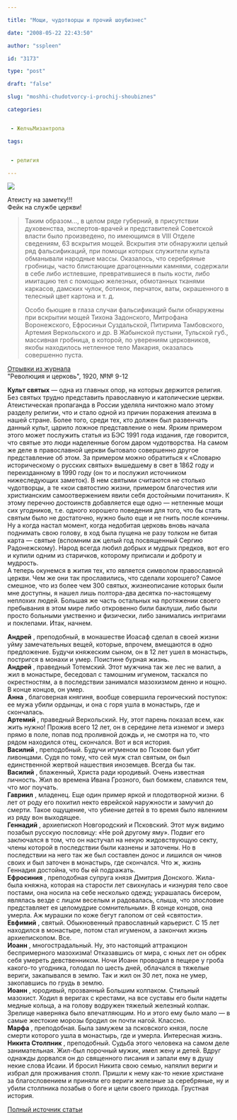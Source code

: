 ```yaml
---

title: "Мощи, чудотворцы и прочий шоубизнес"

date: "2008-05-22 22:43:50"

author: "sspleen"

id: "3173"

type: "post"

draft: "false"

slug: "moshhi-chudotvorcy-i-prochij-shoubiznes"

categories:


 - ЖелчьМизантропа

tags:


 - религия

---
```

[![](/uploads/2012/06/54281.jpg)](/2008/05/moshhi-chudotvorcy-i-prochij-shoubiznes/attachment/54281/)  
  
Атеисту на заметку!!!  
Фейк на службе церкви!  

> Таким образом..., в целом ряде губерний, в присутствии духовенства, экспертов-врачей и представителей Советской власти было произведено, по имеющимся в VIII Отделе сведениям, 63 вскрытия мощей. Вскрытия эти обнаружили целый ряд фальсификаций, при помощи которых служители культа обманывали народные массы. Оказалось, что серебряные гробницы, часто блистающие драгоценными камнями, содержали в себе либо истлевшие, превратившиеся в пыль кости, либо имитацию тел с помощью железных, обмотанных тканями каркасов, дамских чулок, ботинок, перчаток, ваты, окрашенного в телесный цвет картона и т. д.  
>   
> Особо бьющие в глаза случаи фальсификаций были обнаружены при вскрытии мощей Тихона Задонского, Митрофана Воронежского, Ефросиньи Суздальской, Питирима Тамбовского, Артемия Веркольского и др. В Жабынской пустыни, Тульской губ., массивная гробница, в которой, по уверениям церковников, якобы находилось нетленное тело Макария, оказалась совершенно пуста.

  
[Отрывки из журнала](http://www.skeptik.net/miracles/relic.htm)  
"Революция и церковь", 1920, №№ 9-12  
  
**Культ святых** — одна из главных опор, на которых держится религия. Без святых трудно представить православную и католические церкви. Атеистическая пропаганда в России уделяла ничтожно мало этому разделу религии, что и стало одной из причин поражения атеизма в нашей стране. Более того, среди тех, кто должен был развенчать данный культ, царило ложное представление о нем. Ярким примером этого может послужить статья из БЭС 1991 года издания, где говорится, что святые это люди наделенные богом даром чудотворства. На самом же деле в православной церкви бытовало совершенно другое представление об этом. За примером можно обратиться к «Словарю историческому о русских святых» вышедшему в свет в 1862 году и переизданному в 1990 году (он то и послужил источником нижеследующих заметок). В нем святыми считаются не столько чудотворцы, а те «кои святостию жизни, примером благочестия или христианским самоотвержением явили себя достойными почитания». К этому перечню достоинств добавляется еще одно — нетленные мощи сих угодников, т.е. одного хорошего поведения для того, что бы стать святым было не достаточно, нужно было еще и не гнить после кончины.  
Ну а когда настал момент, когда недобитая церковь вновь начала поднимать свою голову, в ход была пущена не разу толком не битая карта — святые (вспомним аж целый год посвященный Сергию Радонежскому). Народ всегда любил добрых и мудрых предков, вот его и купили одним из старичков, которому приписали и доброту и мудрость.  
А теперь окунемся в жития тех, кто является символом православной церкви. Чем же они так прославились, что сделали хорошего? Самое смешное, что из более чем 300 святых, жизнеописание которых были мне доступны, я нашел лишь полтора-два десятка по-настоящему неплохих людей. Большая же часть остальных на протяжении своего пребывания в этом мире либо откровенно били баклуши, либо были просто больными умственно и физически, либо занимались интригами и поклепами. Итак, начнем.  
  
**Андрей** , преподобный, в монашестве Иоасаф сделал в своей жизни уйму замечательных вещей, которые, впрочем, вмещаются в одно предложение. Будучи княжеским сыном, он в 12 лет ушел в монастырь, постригся в монахи и умер. Поистине бурная жизнь.  
**Андрей** , праведный Тотемский. Этот мужчина так же лес не валил, а жил в монастыре, беседовал с тамошним игуменом, таскался по окрестностям, а в последствии занимался мазохизмом денно и нощно. В конце концов, он умер.  
**Анна** , благоверная княгиня, вообще совершила героический поступок: ее мужа убили ордынцы, и она с горя ушла в монастырь, где и скончалась.  
**Артемий** , праведный Веркольский. Ну, этот парень показал всем, как жить нужно! Прожив всего 12 лет, он в середине лета изнемог и змерз прямо в поле, попав под проливной дождь и, не смотря на то, что рядом находился отец, скончался. Вот и вся история.  
**Василий** , преподобный. Будучи игуменом во Пскове был убит ливонцами. Судя по тому, что сей муж стал святым, он был единственной жертвой нашествия иноземцев. Всегда бы так.  
**Василий** , блаженный, Христа ради юродивый. Очень известная личность. Жил во времена Ивана Грозного, был бомжем, славился тем, что мог поучать.  
**Гавриил** , младенец. Еще один пример яркой и плодотворной жизни. 6 лет от роду его похитил некто еврейской наружности и замучил до смерти. Такое ощущение, что убиение детей в то время было явлением из ряду вон выходящее.  
**Геннадий** , архиепископ Новгородский и Псковский. Этот муж видимо позабыл русскую пословицу: «Не рой другому яму». Подвиг его заключался в том, что он настучал на некую жидовствующую секту, члены которой в последствии были казнены и заточены. Но в последствии на него так же был составлен донос и лишился он чинов своих и был заточен в монастырь, где скончался. Что ж, жизнь Геннадия достойна, что бы ей подражать.  
**Ефросиния** , преподобная супруга князя Дмитрия Донского. Жила-была княжна, которая на старости лет свихнулась и «изнуряя тело свое постами, она носила на себе несколько одежд; украшалась бисером, являлась везде с лицом веселым и радовалась, слыша, что злословие представляет ея целомудрие сомнительным». В конце концов, она умерла. Аж мурашки по коже бегут галопом от сей «святости».  
**Евфимий** , святый. Обыкновенный православный карьерист. С 15 лет находился в монастыре, потом стал игуменом, а закончил жизнь архиепископом. Все.  
**Иоанн** , многострадальный. Ну, это настоящий аттракцион беспримерного мазохизма! Отказавшись от мира, с юных лет он обрек себя умереть девственником. Ночи Иоанн проводил в пещере у гроба какого-то угодника, голодал по шесть дней, облачался в тяжелые вериги, закапывался в землю. Так и жил он 30 лет, пока не умер, закопавшись по грудь в землю.  
**Иоанн** , юродивый, прозванный Большим колпаком. Стильный мазохист. Ходил в веригах с крестами, на все суставы его были надеты медные кольца, а на голову водружен тяжелый железный колпак. Зрелище наверняка было впечатляющим. Но и этого ему было мало — в самые жестокие морозы бродил он почти нагой. Классно.  
**Марфа** , преподобная. Была замужем за псковского князя, после смерти которого ушла в монастырь, где и умерла. Интересная жизнь.  
**Никита Столпник** , преподобный. Судьба этого человека на самом деле занимательная. Жил-был порочный мужик, имел жену и детей. Вдруг однажды дорвался он до священного писания и запали ему в душу некие слова Исаии. И бросил Никита свою семью, напялил вериги и избрал для проживания столп. Пришли к нему как-то некие христиане за благословением и приняли его вериги железные за серебряные, ну и убили столпника позабыв о боге и цели своего прихода. Грустная история.  
  
  
[Полный источник статьи](http://velsat.net/sviatim.html)